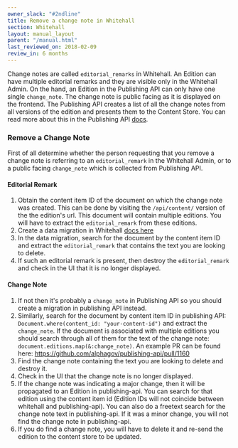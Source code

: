 ```yaml
---
owner_slack: "#2ndline"
title: Remove a change note in Whitehall
section: Whitehall
layout: manual_layout
parent: "/manual.html"
last_reviewed_on: 2018-02-09
review_in: 6 months
---
```


Change notes are called `editorial_remarks` in Whitehall. An Edition can 
have multiple editorial remarks and they are visible only in the Whitehall 
Admin. On the hand, an Edition in the Publishing API can only have one 
single `change_note`. The change note is public facing as it is displayed on 
the frontend. The Publishing API creates a list of all the change notes 
from all versions of the edition and presents them to the Content Store. 
You can read more about this in the Publishing API [docs](https://docs.publishing.service.gov.uk/apis/publishing-api/model.html#changenote).

### Remove a Change Note

First of all determine whether the person requesting that you remove a change note
is referring to an `editorial_remark` in the Whitehall Admin, or to a public facing 
`change_note` which is collected from Publishing API. 

#### Editorial Remark
1. Obtain the content item ID of the document on which the change note was created. 
This can be done by visiting the `/api/content/` version of the the edition's url. 
This document will contain multiple editions. You will have to extract the 
`editorial_remark` from these editions. 
1. Create a data migration in Whitehall [docs here](https://github.com/alphagov/whitehall/blob/19cd7d72de32454d532c195f35b027fa1b3ba6ac/db/data_migration/README.md)
1. In the data migration, search for the document by the content item ID and
extract the `editorial_remark` that contains the text you are looking to delete. 
1. If such an editorial remark is present, then destroy the `editorial_remark`
and check in the UI that it is no longer displayed.

#### Change Note 
1. If not then it's probably a `change_note` in Publishing API so you should create
a migration in publishing API instead. 
1. Similarly, search for the document by content item ID in publishing API: 
`Document.where(content_id: "your-content-id")` and extract the `change_note`.
If the document is associated with multiple editions you should search through all 
of them for the text of the change note: `document.editions.map(&:change_note)`.
An example PR can be found here: https://github.com/alphagov/publishing-api/pull/1160
1. Find the change note containing the text you are looking to delete and destroy it. 
1. Check in the UI that the change note is no longer displayed. 
1. If the change note was indicating a major change, then it will be propagated 
to an Edition in publishing-api. You can search for that edition using the content 
item id (Edition IDs will not coincide between whitehall and
publishing-api). You can also do a freetext search for the change note text in
publishing-api. If it was a minor change, you will not find the change note in 
publishing-api. 
1. If you do find a change note, you will have to delete it and re-send 
the edition to the content store to be updated. 


